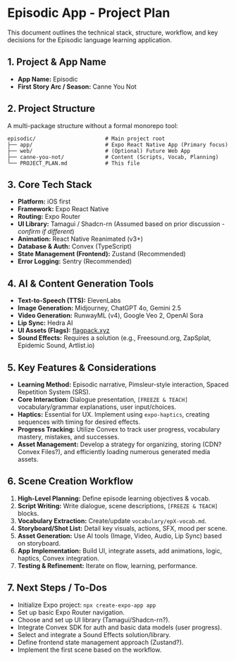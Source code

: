 # Episodic App - Project Plan

This document outlines the technical stack, structure, workflow, and key decisions for the Episodic language learning application.

## 1. Project & App Name

* **App Name:** Episodic
* **First Story Arc / Season:** Canne You Not

## 2. Project Structure

A multi-package structure without a formal monorepo tool:

```
episodic/                      # Main project root
├── app/                       # Expo React Native App (Primary focus)
├── web/                       # (Optional) Future Web App
├── canne-you-not/             # Content (Scripts, Vocab, Planning)
└── PROJECT_PLAN.md            # This file
```

## 3. Core Tech Stack

* **Platform:** iOS first
* **Framework:** Expo React Native
* **Routing:** Expo Router
* **UI Library:** Tamagui / Shadcn-rn (Assumed based on prior discussion - *confirm if different*)
* **Animation:** React Native Reanimated (v3+)
* **Database & Auth:** Convex (TypeScript)
* **State Management (Frontend):** Zustand (Recommended)
* **Error Logging:** Sentry (Recommended)

## 4. AI & Content Generation Tools

* **Text-to-Speech (TTS):** ElevenLabs
* **Image Generation:** Midjourney, ChatGPT 4o, Gemini 2.5
* **Video Generation:** RunwayML (v4), Google Veo 2, OpenAI Sora
* **Lip Sync:** Hedra AI
* **UI Assets (Flags):** [flagpack.xyz](https://flagpack.xyz/)
* **Sound Effects:** Requires a solution (e.g., Freesound.org, ZapSplat, Epidemic Sound, Artlist.io)

## 5. Key Features & Considerations

* **Learning Method:** Episodic narrative, Pimsleur-style interaction, Spaced Repetition System (SRS).
* **Core Interaction:** Dialogue presentation, `[FREEZE & TEACH]` vocabulary/grammar explanations, user input/choices.
* **Haptics:** Essential for UX. Implement using `expo-haptics`, creating sequences with timing for desired effects.
* **Progress Tracking:** Utilize Convex to track user progress, vocabulary mastery, mistakes, and successes.
* **Asset Management:** Develop a strategy for organizing, storing (CDN? Convex Files?), and efficiently loading numerous generated media assets.

## 6. Scene Creation Workflow

1. **High-Level Planning:** Define episode learning objectives & vocab.
2. **Script Writing:** Write dialogue, scene descriptions, `[FREEZE & TEACH]` blocks.
3. **Vocabulary Extraction:** Create/update `vocabulary/epX-vocab.md`.
4. **Storyboard/Shot List:** Detail key visuals, actions, SFX, mood per scene.
5. **Asset Generation:** Use AI tools (Image, Video, Audio, Lip Sync) based on storyboard.
6. **App Implementation:** Build UI, integrate assets, add animations, logic, haptics, Convex integration.
7. **Testing & Refinement:** Iterate on flow, learning, performance.

## 7. Next Steps / To-Dos

* Initialize Expo project: `npx create-expo-app app`
* Set up basic Expo Router navigation.
* Choose and set up UI library (Tamagui/Shadcn-rn?).
* Integrate Convex SDK for auth and basic data models (user progress).
* Select and integrate a Sound Effects solution/library.
* Define frontend state management approach (Zustand?).
* Implement the first scene based on the workflow.
